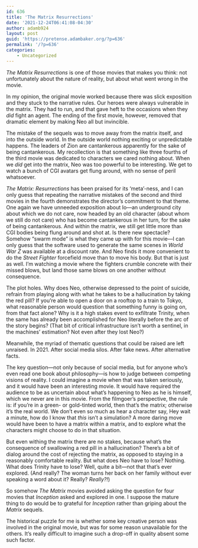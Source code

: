 ```yaml
---
id: 636
title: 'The Matrix Resurrections'
date: '2021-12-24T06:41:08-04:30'
author: adamb924
layout: post
guid: 'https://pretense.adambaker.org/?p=636'
permalink: '/?p=636'
categories:
    - Uncategorized
---
```


*The Matrix Resurrections* is one of those movies that makes you think: not unfortunately about the nature of reality, but about what went wrong in the movie.

In my opinion, the original movie worked because there was slick exposition and they stuck to the narrative rules. Our heroes were always vulnerable in the matrix. They had to run, and that gave heft to the occasions when they *did* fight an agent. The ending of the first movie, however, removed that dramatic element by making Neo all but invincible.

The mistake of the sequels was to move away from the matrix itself, and into the outside world. In the outside world nothing exciting or unpredictable happens. The leaders of Zion are cantankerous apparently for the sake of being cantankerous. My recollection is that something like three fourths of the third movie was dedicated to characters we cared nothing about. When we *did* get into the matrix, Neo was too powerful to be interesting. We get to watch a bunch of CGI avatars get flung around, with no sense of peril whatsoever.

*The Matrix: Resurrections* has been praised for its ‘meta’-ness, and I can only guess that repeating the narrative mistakes of the second and third movies in the fourth demonstrates the director’s commitment to that theme. One again we have unneeded exposition about Io—an underground city about which we do not care, now headed by an old character (about whom we still do not care) who has become cantankerous in her turn, for the sake of being cantankerous. And within the matrix, we still get little more than CGI bodies being flung around and shot at. Is there new spectacle? Somehow “swarm mode” is what they came up with for this movie—I can only guess that the software used to generate the same scenes in *World War Z* was available at a discount rate. And Neo finds it more convenient to do the *Street Fighter* forcefield move than to move his body. But that is just as well. I’m watching a movie where the fighters crumble concrete with their missed blows, but land those same blows on one another without consequence.

The plot holes. Why does Neo, otherwise depressed to the point of suicide, refrain from playing along with what he takes to be a hallucination by taking the red pill? If you’re able to open a door on a rooftop to a train to Tokyo, what reasonable person would question that something funny is going on, from that fact alone? Why is it a high stakes event to exfiltrate Trinity, when the same has already been accomplished for Neo literally before the arc of the story begins? (That bit of critical infrastructure isn’t worth a sentinel, in the machines’ estimation? Not even after they lost Neo?)

Meanwhile, the myriad of thematic questions that could be raised are left unraised. In 2021. After social media silos. After fake news. After alternative facts.

The key question—not only because of social media, but for anyone who’s even read one book about philosophy—is how to judge between competing visions of reality. I could imagine a movie when that was taken seriously, and it would have been an interesting movie. It would have required the audience to be as uncertain about what’s happening to Neo as he is himself, which we never are in this movie. From the filmgoer’s perspective, the rule is: if you’re in a green- or gold-tinted world, then that’s the matrix; otherwise it’s the real world. We don’t even so much as hear a character say, Hey wait a minute, how do I know that *this* isn’t a simulation? A more daring move would have been to have a matrix within a matrix, and to explore what the characters might choose to do in that situation.

But even withing the matrix there are no stakes, because what’s the consequence of swallowing a red pill in a hallucination? There’s a bit of dialog around the cost of rejecting the matrix, as opposed to staying in a reasonably comfortable reality. But what does Neo have to lose? Nothing. What does Trinity have to lose? Well, quite a bit—not that that’s ever explored. (And really? The woman turns her back on her family without ever speaking a word about it? Really? *Really?!*)

So somehow *The Matrix* movies avoided asking the question for four movies that *Inception* asked and explored in one. I suppose the mature thing to do would be to grateful for *Inception* rather than griping about the *Matrix* sequels.

The historical puzzle for me is whether some key creative person was involved in the original movie, but was for some reason unavailable for the others. It’s really difficult to imagine such a drop-off in quality absent some such factor.